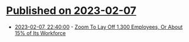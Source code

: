 # [Published on 2023-02-07](index.md)

* [2023-02-07, 22:40:00](https://slashdot.org/story/23/02/07/2134243/zoom-to-lay-off-1300-employees-or-about-15-of-its-workforce?utm_source=rss1.0mainlinkanon&utm_medium=feed) - [Zoom To Lay Off 1,300 Employees, Or About 15% of Its Workforce](https://slashdot.org/story/23/02/07/2134243/zoom-to-lay-off-1300-employees-or-about-15-of-its-workforce?utm_source=rss1.0mainlinkanon&utm_medium=feed)
